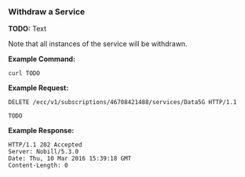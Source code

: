 ### Withdraw a Service

__TODO:__ Text

Note that all instances of the service will be withdrawn.

__Example Command:__
```
curl TODO
```

__Example Request:__
```
DELETE /ecc/v1/subscriptions/46708421488/services/Data5G HTTP/1.1

TODO
```

__Example Response:__
```
HTTP/1.1 202 Accepted
Server: Nobill/5.3.0
Date: Thu, 10 Mar 2016 15:39:18 GMT
Content-Length: 0
```

